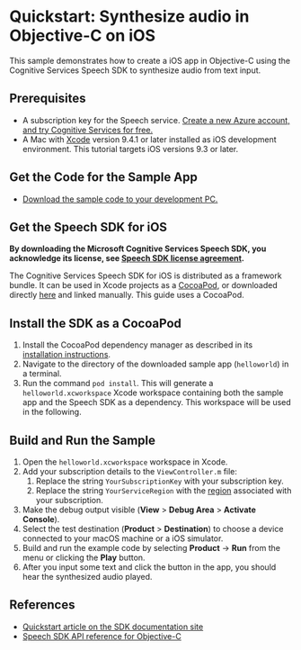 # Quickstart: Synthesize audio in Objective-C on iOS

This sample demonstrates how to create a iOS app in Objective-C using the Cognitive Services Speech SDK to synthesize audio from text input.

## Prerequisites

* A subscription key for the Speech service. [Create a new Azure account, and try Cognitive Services for free.](https://azure.microsoft.com/free/cognitive-services/)
* A Mac with [Xcode](https://geo.itunes.apple.com/us/app/xcode/id497799835?mt=12) version 9.4.1 or later installed as iOS development environment. This tutorial targets iOS versions 9.3 or later.

## Get the Code for the Sample App

* [Download the sample code to your development PC.](/README.md#get-the-samples)

## Get the Speech SDK for iOS

**By downloading the Microsoft Cognitive Services Speech SDK, you acknowledge its license, see [Speech SDK license agreement](https://aka.ms/csspeech/license201809).**

The Cognitive Services Speech SDK for iOS is distributed as a framework bundle.
It can be used in Xcode projects as a [CocoaPod](https://cocoapods.org/), or downloaded directly [here](https://aka.ms/csspeech/iosbinary) and linked manually. This guide uses a CocoaPod.

## Install the SDK as a CocoaPod

1. Install the CocoaPod dependency manager as described in its [installation instructions](https://guides.cocoapods.org/using/getting-started.html).
1. Navigate to the directory of the downloaded sample app (`helloworld`) in a terminal.
1. Run the command `pod install`. This will generate a `helloworld.xcworkspace` Xcode workspace containing both the sample app and the Speech SDK as a dependency. This workspace will be used in the following.

## Build and Run the Sample

1. Open the `helloworld.xcworkspace` workspace in Xcode.
1. Add your subscription details to the `ViewController.m` file:
   1. Replace the string `YourSubscriptionKey` with your subscription key.
   1. Replace the string `YourServiceRegion` with the [region](https://docs.microsoft.com/azure/cognitive-services/speech-service/regions) associated with your subscription.
1. Make the debug output visible (**View** > **Debug Area** > **Activate Console**).
1. Select the test destination (**Product** > **Destination**) to choose a device connected to your macOS machine or a iOS simulator.
1. Build and run the example code by selecting **Product** -> **Run** from the menu or clicking the **Play** button.
1. After you input some text and click the button in the app, you should hear the synthesized audio played.

## References

* [Quickstart article on the SDK documentation site](https://docs.microsoft.com/azure/cognitive-services/speech-service/quickstart-text-to-speech-objectivec-ios)
* [Speech SDK API reference for Objective-C](https://aka.ms/csspeech/objectivecref)
